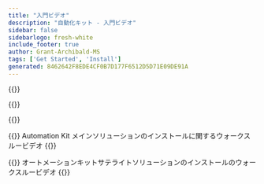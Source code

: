 ```yaml
---
title: "入門ビデオ"
description: "自動化キット - 入門ビデオ"
sidebar: false
sidebarlogo: fresh-white
include_footer: true
author: Grant-Archibald-MS
tags: ['Get Started', 'Install']
generated: 8462642F8EDE4CF0B7D177F6512D5D71E09DE91A
---
```


{{<slideStyles>}}

{{<presentationStyles>}}

{{<presentation slides="1,2">}}

{{<slide id="slide1" cdnVideo="MainInstall.mp4" description="Walkthrough video of installing the Automation Kit main solution" >}}
Automation Kit メインソリューションのインストールに関するウォークスルービデオ
{{</slide>}}

{{<slide id="slide2" cdnVideo="SatelliteInstall.mp4" description="Walkthrough video of installing the Automation Kit satellite solution" >}}
オートメーションキットサテライトソリューションのインストールのウォークスルービデオ
{{</slide>}}
